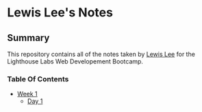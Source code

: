 # Lewis Lee's Notes
## Summary

This repository contains all of the notes taken by [Lewis Lee](https://github.com/rexiah23) for the Lighthouse Labs Web Developement Bootcamp. 

### Table Of Contents
* [Week 1](/Week_1)
  * [Day 1](/Week_1/Day_1)